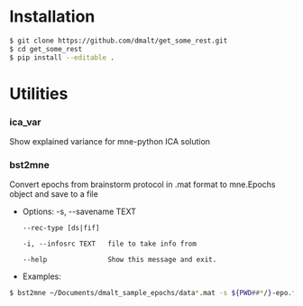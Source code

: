 # Installation

```bash
$ git clone https://github.com/dmalt/get_some_rest.git
$ cd get_some_rest
$ pip install --editable .
```

# Utilities

### ica_var 
Show explained variance for mne-python ICA solution

### bst2mne
Convert epochs from brainstorm protocol in .mat format to mne.Epochs object and save to a file

* Options:
	  -s, --savename TEXT

	  --rec-type [ds|fif]

	  -i, --infosrc TEXT   file to take info from

	  --help               Show this message and exit.

* Examples:
```bash
$ bst2mne ~/Documents/dmalt_sample_epochs/data*.mat -s ${PWD##*/}-epo.fif -i Control01_Open.ds
```